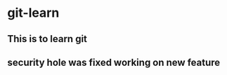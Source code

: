 # git-learn
This is to learn git
----------------------------------------
security hole was fixed
working on new feature
---------------------------------------

